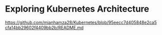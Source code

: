 # Exploring Kubernetes Architecture

https://github.com/mianhamza28/Kubernetes/blob/95eecc7d405848e2ca5cfa14bb29602f4409bb2b/README.md

